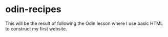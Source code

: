 # odin-recipes
This will be the result of following the Odin lesson where I use basic HTML to construct my first website.